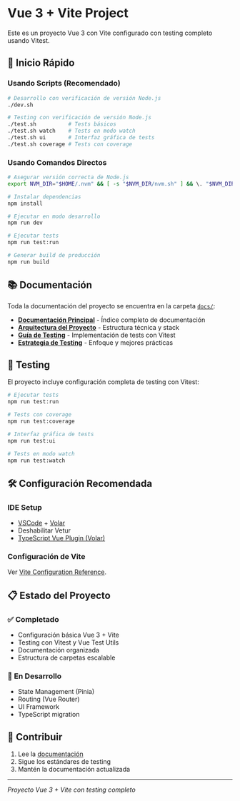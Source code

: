 # Vue 3 + Vite Project

Este es un proyecto Vue 3 con Vite configurado con testing completo usando Vitest.

## 🚀 Inicio Rápido

### Usando Scripts (Recomendado)
```bash
# Desarrollo con verificación de versión Node.js
./dev.sh

# Testing con verificación de versión Node.js
./test.sh          # Tests básicos
./test.sh watch    # Tests en modo watch
./test.sh ui       # Interfaz gráfica de tests
./test.sh coverage # Tests con coverage
```

### Usando Comandos Directos
```bash
# Asegurar versión correcta de Node.js
export NVM_DIR="$HOME/.nvm" && [ -s "$NVM_DIR/nvm.sh" ] && \. "$NVM_DIR/nvm.sh" && nvm use

# Instalar dependencias
npm install

# Ejecutar en modo desarrollo
npm run dev

# Ejecutar tests
npm run test:run

# Generar build de producción
npm run build
```

## 📚 Documentación

Toda la documentación del proyecto se encuentra en la carpeta [`docs/`](docs/):

- **[Documentación Principal](docs/README.md)** - Índice completo de documentación
- **[Arquitectura del Proyecto](docs/project-architecture.md)** - Estructura técnica y stack
- **[Guía de Testing](docs/TESTING.md)** - Implementación de tests con Vitest
- **[Estrategia de Testing](docs/testing-strategy.md)** - Enfoque y mejores prácticas

## 🧪 Testing

El proyecto incluye configuración completa de testing con Vitest:

```bash
# Ejecutar tests
npm run test:run

# Tests con coverage
npm run test:coverage

# Interfaz gráfica de tests
npm run test:ui

# Tests en modo watch
npm run test:watch
```

## 🛠️ Configuración Recomendada

### IDE Setup
- [VSCode](https://code.visualstudio.com/) + [Volar](https://marketplace.visualstudio.com/items?itemName=Vue.volar)
- Deshabilitar Vetur
- [TypeScript Vue Plugin (Volar)](https://marketplace.visualstudio.com/items?itemName=Vue.vscode-typescript-vue-plugin)

### Configuración de Vite
Ver [Vite Configuration Reference](https://vitejs.dev/config/).

## 📋 Estado del Proyecto

### ✅ Completado
- Configuración básica Vue 3 + Vite
- Testing con Vitest y Vue Test Utils
- Documentación organizada
- Estructura de carpetas escalable

### 🚧 En Desarrollo
- State Management (Pinia)
- Routing (Vue Router)
- UI Framework
- TypeScript migration

## 🤝 Contribuir

1. Lee la [documentación](docs/README.md)
2. Sigue los estándares de testing
3. Mantén la documentación actualizada

---

*Proyecto Vue 3 + Vite con testing completo*
